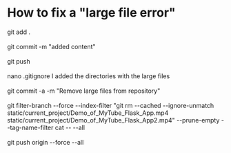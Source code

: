 # How to fix a "large file error"


git add .<br /><br />
git commit -m "added content"<br /><br />
git push<br /><br />
nano .gitignore   I added the directories with the large files<br /><br />
git commit -a -m "Remove large files from repository"<br /><br />
git filter-branch --force --index-filter "git rm --cached --ignore-unmatch static/current_project/Demo_of_MyTube_Flask_App.mp4 static/current_project/Demo_of_MyTube_Flask_App2.mp4" --prune-empty --tag-name-filter cat -- --all<br /><br />
git push origin --force --all<br /><br />

